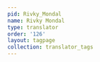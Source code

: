 ```yaml
---
pid: Rivky_Mondal
name: Rivky Mondal
type: translator
order: '126'
layout: tagpage
collection: translator_tags
---
```

